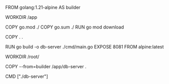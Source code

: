 FROM golang:1.21-alpine AS builder

WORKDIR /app

COPY go.mod ./
COPY go.sum ./
RUN go mod download

COPY . .

RUN go build -o db-server ./cmd/main.go
EXPOSE 8081
FROM alpine:latest

WORKDIR /root/

COPY --from=builder /app/db-server .

CMD ["./db-server"]